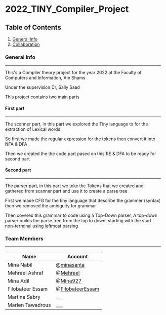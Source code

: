 # 2022_TINY_Compiler_Project
## Table of Contents
1. [General Info](#general-info)
2. [Collaboration](#Team-Members)

### General Info
***
This's a Compiler theory project for the year 2022 at the Faculty of Computers and Information, Ain Shams

Under the supervision Dr, Sally Saad

This project contains two main parts

#### First part
***
The scanner part, in this part we explored the Tiny language to for the extraction of Lexical words

So first we made the regular expression for the tokens then convert it into NFA & DFA

Then we created the the code part pased on this RE & DFA to be ready for second part

#### Second part
***
The parser part, in this part we toke the Tokens that we created and gathered from scanner part and use it to create a parse tree

First we made CFG for the tiny language that describe the grammer (syntax) then we removed the ambiguity for grammar

Then covered this grammar to code using a Top-Down parser, A top-down parser builds the parse tree from the top to down, starting with the start non-terminal using leftmost parsing

### Team Members
***
| Name  | Account |
| ----- | ------- |
| Mina Nabil  | @<a href="https://github.com/minasanta/" target="_blank">minasanta</a> |
| Mehrael Ashraf  | @<a href="https://github.com/Mehrael/" target="_blank">Mehrael</a> |
| Mina Adil  | @<a href="https://github.com/Mina927/" target="_blank">Mina927</a> |
| Filobateer Essam  | @<a href="https://github.com/FilobateerEssam/" target="_blank">FilobateerEssam</a> |
| Martina Sabry  | ___ |
| Marlen Tawadrous  | ___ |
